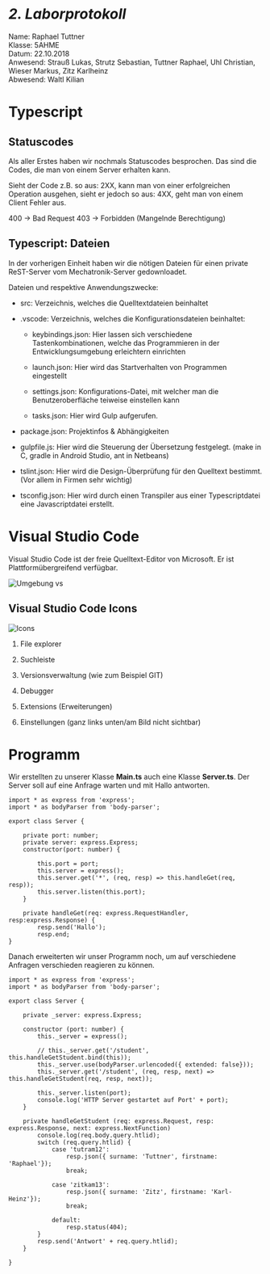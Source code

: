 # *2. Laborprotokoll*

  Name: Raphael Tuttner   
  Klasse: 5AHME   
  Datum: 22.10.2018   
  Anwesend: Strauß Lukas, Strutz Sebastian, Tuttner Raphael, Uhl Christian, Wieser Markus, Zitz Karlheinz    
  Abwesend: Waltl Kilian  
  
  # Typescript

## Statuscodes

Als aller Erstes haben wir nochmals Statuscodes besprochen. Das sind die Codes, die man von einem Server erhalten kann.

Sieht der Code z.B. so aus: 2XX, kann man von einer erfolgreichen Operation ausgehen, sieht er jedoch so aus: 4XX, geht man von einem Client Fehler aus.

400 -> Bad Request
403 -> Forbidden (Mangelnde Berechtigung)

## Typescript: Dateien

In der vorherigen Einheit haben wir die nötigen Dateien für einen private ReST-Server vom Mechatronik-Server gedownloadet.

Dateien und respektive Anwendungszwecke:

* src: Verzeichnis, welches die Quelltextdateien beinhaltet

* .vscode: Verzeichnis, welches die Konfigurationsdateien beinhaltet:

    * keybindings.json: Hier lassen sich verschiedene Tastenkombinationen, welche das Programmieren in der Entwicklungsumgebung erleichtern einrichten
    
    * launch.json: Hier wird das Startverhalten von Programmen eingestellt
    
    * settings.json:  Konfigurations-Datei, mit welcher man die Benutzeroberfläche teiweise einstellen kann 
    
    * tasks.json: Hier wird Gulp aufgerufen.
    
* package.json: Projektinfos & Abhängigkeiten

* gulpfile.js: Hier wird die Steuerung der Übersetzung festgelegt. (make in C, gradle in Android Studio, ant in Netbeans)

* tslint.json: Hier wird die Design-Überprüfung für den Quelltext bestimmt. (Vor allem in Firmen sehr wichtig)

* tsconfig.json:  Hier wird durch einen Transpiler aus einer Typescriptdatei eine Javascriptdatei erstellt.

# Visual Studio Code

Visual Studio Code ist der freie Quelltext-Editor von Microsoft. Er ist Plattformübergreifend verfügbar.

![Umgebung vs](https://github.com/HTLMechatronics/m14-la1-sx/blob/tutram12/tutram12/5AHME/umgebung_vs.png)  

## Visual Studio Code Icons

![Icons](https://github.com/HTLMechatronics/m14-la1-sx/blob/tutram12/tutram12/5AHME/Icons.png)

1. File explorer

2. Suchleiste

3. Versionsverwaltung (wie zum Beispiel GIT)

4. Debugger

5. Extensions (Erweiterungen)

6. Einstellungen (ganz links unten/am Bild nicht sichtbar)

# Programm
Wir erstellten zu unserer Klasse **Main.ts** auch eine Klasse **Server.ts**. Der Server soll auf eine Anfrage warten und mit Hallo antworten.

```  
import * as express from 'express';
import * as bodyParser from 'body-parser';

export class Server {

    private port: number;
    private server: express.Express;
    constructor(port: number) {
    
        this.port = port;
        this.server = express();
        this.server.get('*', (req, resp) => this.handleGet(req, resp));
        this.server.listen(this.port);
    }
    
    private handleGet(req: express.RequestHandler, resp:express.Response) {
        resp.send('Hallo');
        resp.end;
}
```  
Danach erweiterten wir unser Programm noch, um auf verschiedene Anfragen verschieden reagieren zu können.

```  
import * as express from 'express';
import * as bodyParser from 'body-parser';

export class Server {

    private _server: express.Express;

    constructor (port: number) {
        this._server = express();

        // this._server.get('/student', this.handleGetStudent.bind(this));
        this._server.use(bodyParser.urlencoded({ extended: false}));
        this._server.get('/student', (req, resp, next) => this.handleGetStudent(req, resp, next)); 

        this._server.listen(port);
        console.log('HTTP Server gestartet auf Port' + port);
    }

    private handleGetStudent (req: express.Request, resp: express.Response, next: express.NextFunction) 
        console.log(req.body.query.htlid);
        switch (req.query.htlid) {
            case 'tutram12':
                resp.json({ surname: 'Tuttner', firstname: 'Raphael'});
                break;

            case 'zitkam13':
                resp.json({ surname: 'Zitz', firstname: 'Karl-Heinz'});
                break;

            default:
                resp.status(404);
        }
        resp.send('Antwort' + req.query.htlid);
    }

}
```  
